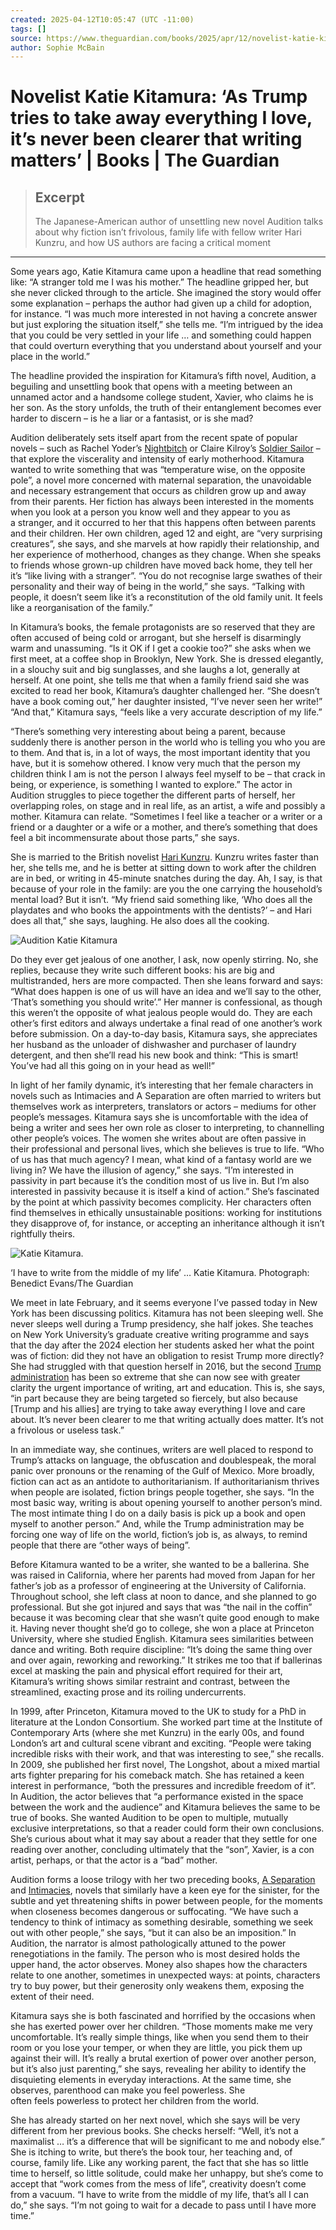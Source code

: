 ```yaml
---
created: 2025-04-12T10:05:47 (UTC -11:00)
tags: []
source: https://www.theguardian.com/books/2025/apr/12/novelist-katie-kitamura-as-trump-tries-to-take-away-everything-i-love-its-never-been-clearer-that-writing-matters
author: Sophie McBain
---
```


# Novelist Katie Kitamura: ‘As Trump tries to take away everything I love, it’s never been clearer that writing matters’ | Books | The Guardian

> ## Excerpt
> The Japanese-American author of unsettling new novel Audition talks about why fiction isn’t frivolous, family life with fellow writer Hari Kunzru, and how US authors are facing a critical moment

---
Some years ago, Katie Kitamura came upon a headline that read something like: “A stranger told me I was his mother.” The headline gripped her, but she never clicked through to the article. She imagined the story would offer some explanation – perhaps the author had given up a child for adoption, for instance. “I was much more interested in not having a concrete answer but just exploring the situation itself,” she tells me. “I’m intrigued by the idea that you could be very settled in your life … and something could happen that could overturn everything that you understand about yourself and your place in the world.”

The headline provided the inspiration for Kitamura’s fifth novel, Audition, a beguiling and unsettling book that opens with a meeting between an unnamed actor and a handsome college student, Xavier, who claims he is her son. As the story unfolds, the truth of their entanglement becomes ever harder to discern – is he a liar or a fantasist, or is she mad?

Audition deliberately sets itself apart from the recent spate of popular novels – such as Rachel Yoder’s [Nightbitch](https://www.theguardian.com/books/2024/dec/02/rachel-yoder-film-adaptation-of-novel-nightbitch-amy-adams-marielle-heller) or Claire Kilroy’s [Soldier Sailor](https://www.theguardian.com/books/2023/may/17/soldier-sailor-by-claire-kilroy-review-immersive-dive-into-the-baby-years) – that explore the viscerality and intensity of early motherhood. Kitamura wanted to write something that was “temperature wise, on the opposite pole”, a novel more concerned with maternal separation, the unavoidable and necessary estrangement that occurs as children grow up and away from their parents. Her fiction has always been interested in the moments when you look at a person you know well and they appear to you as a stranger, and it occurred to her that this happens often between parents and their children. Her own children, aged 12 and eight, are “very surprising creatures”, she says, and she marvels at how rapidly their relationship, and her experience of motherhood, changes as they change. When she speaks to friends whose grown-up children have moved back home, they tell her it’s “like living with a stranger”. “You do not recognise large swathes of their personality and their way of being in the world,” she says. “Talking with people, it doesn’t seem like it’s a reconstitution of the old family unit. It feels like a reorganisation of the family.”

In Kitamura’s books, the female protagonists are so reserved that they are often accused of being cold or arrogant, but she herself is disarmingly warm and unassuming. “Is it OK if I get a cookie too?” she asks when we first meet, at a coffee shop in Brooklyn, New York. She is dressed elegantly, in a slouchy suit and big sunglasses, and she laughs a lot, generally at herself. At one point, she tells me that when a family friend said she was excited to read her book, Kitamura’s daughter challenged her. “She doesn’t have a book coming out,” her daughter insisted, “I’ve never seen her write!” “And that,” Kitamura says, “feels like a very accurate description of my life.”

“There’s something very interesting about being a parent, because suddenly there is another person in the world who is telling you who you are to them. And that is, in a lot of ways, the most important identity that you have, but it is somehow othered. I know very much that the person my children think I am is not the person I always feel myself to be – that crack in being, or experience, is something I wanted to explore.” The actor in Audition struggles to piece together the different parts of herself, her overlapping roles, on stage and in real life, as an artist, a wife and possibly a mother. Kitamura can relate. “Sometimes I feel like a teacher or a writer or a friend or a daughter or a wife or a mother, and there’s something that does feel a bit incommensurate about those parts,” she says.

She is married to the British novelist [Hari Kunzru](https://www.theguardian.com/books/hari-kunzru). Kunzru writes faster than her, she tells me, and he is better at sitting down to work after the children are in bed, or writing in 45-minute snatches during the day. Ah, I say, is that because of your role in the family: are you the one carrying the household’s mental load? But it isn’t. “My friend said something like, ‘Who does all the playdates and who books the appointments with the dentists?’ – and Hari does all that,” she says, laughing. He also does all the cooking.

![Audition Katie Kitamura](https://i.guim.co.uk/img/media/7fbbc3c76496939d5000a3a009768a5dd8135560/0_0_993_1500/master/993.jpg?width=120&dpr=1&s=none&crop=none)

Do they ever get jealous of one another, I ask, now openly stirring. No, she replies, because they write such different books: his are big and multistranded, hers are more compacted. Then she leans forward and says: “What does happen is one of us will have an idea and we’ll say to the other, ‘That’s something you should write’.” Her manner is confessional, as though this weren’t the opposite of what jealous people would do. They are each other’s first editors and always undertake a final read of one another’s work before submission. On a day-to-day basis, Kitamura says, she appreciates her husband as the unloader of dishwasher and purchaser of laundry detergent, and then she’ll read his new book and think: “This is smart! You’ve had all this going on in your head as well!”

In light of her family dynamic, it’s interesting that her female characters in novels such as Intimacies and A Separation are often married to writers but themselves work as interpreters, translators or actors – mediums for other people’s messages. Kitamura says she is uncomfortable with the idea of being a writer and sees her own role as closer to interpreting, to channelling other people’s voices. The women she writes about are often passive in their professional and personal lives, which she believes is true to life. “Who of us has that much agency? I mean, what kind of a fantasy world are we living in? We have the illusion of agency,” she says. “I’m interested in passivity in part because it’s the condition most of us live in. But I’m also interested in passivity because it is itself a kind of action.” She’s fascinated by the point at which passivity becomes complicity. Her characters often find themselves in ethically unsustainable positions: working for institutions they disapprove of, for instance, or accepting an inheritance although it isn’t rightfully theirs.

![Katie Kitamura.](https://i.guim.co.uk/img/media/866d15915e18302301639f4c5d35e575e21c0bc2/0_0_3840_4800/master/3840.jpg?width=445&dpr=1&s=none&crop=none)

‘I have to write from the middle of my life’ … Katie Kitamura. Photograph: Benedict Evans/The Guardian

We meet in late February, and it seems everyone I’ve passed today in New York has been discussing politics. Kitamura has not been sleeping well. She never sleeps well during a Trump presidency, she half jokes. She teaches on New York University’s graduate creative writing programme and says that the day after the 2024 election her students asked her what the point was of fiction: did they not have an obligation to resist Trump more directly? She had struggled with that question herself in 2016, but the second [Trump administration](https://www.theguardian.com/us-news/trump-administration) has been so extreme that she can now see with greater clarity the urgent importance of writing, art and education. This is, she says, “in part because they are being targeted so fiercely, but also because \[Trump and his allies\] are trying to take away everything I love and care about. It’s never been clearer to me that writing actually does matter. It’s not a frivolous or useless task.”

In an immediate way, she continues, writers are well placed to respond to Trump’s attacks on language, the obfuscation and doublespeak, the moral panic over pronouns or the renaming of the Gulf of Mexico. More broadly, fiction can act as an antidote to authoritarianism. If authoritarianism thrives when people are isolated, fiction brings people together, she says. “In the most basic way, writing is about opening yourself to another person’s mind. The most intimate thing I do on a daily basis is pick up a book and open myself to another person.” And, while the Trump administration may be forcing one way of life on the world, fiction’s job is, as always, to remind people that there are “other ways of being”.

Before Kitamura wanted to be a writer, she wanted to be a ballerina. She was raised in California, where her parents had moved from Japan for her father’s job as a professor of engineering at the University of California. Throughout school, she left class at noon to dance, and she planned to go professional. But she got injured and says that was “the nail in the coffin” because it was becoming clear that she wasn’t quite good enough to make it. Having never thought she’d go to college, she won a place at Princeton University, where she studied English. Kitamura sees similarities between dance and writing. Both require discipline: “It’s doing the same thing over and over again, reworking and reworking.” It strikes me too that if ballerinas excel at masking the pain and physical effort required for their art, Kitamura’s writing shows similar restraint and contrast, between the streamlined, exacting prose and its roiling undercurrents.

In 1999, after Princeton, Kitamura moved to the UK to study for a PhD in literature at the London Consortium. She worked part time at the Institute of Contemporary Arts (where she met Kunzru) in the early 00s, and found London’s art and cultural scene vibrant and exciting. “People were taking incredible risks with their work, and that was interesting to see,” she recalls. In 2009, she published her first novel, The Longshot, about a mixed martial arts fighter preparing for his comeback match. She has retained a keen interest in performance, “both the pressures and incredible freedom of it”. In Audition, the actor believes that “a performance existed in the space between the work and the audience” and Kitamura believes the same to be true of books. She wanted Audition to be open to multiple, mutually exclusive interpretations, so that a reader could form their own conclusions. She’s curious about what it may say about a reader that they settle for one reading over another, concluding ultimately that the “son”, Xavier, is a con artist, perhaps, or that the actor is a “bad” mother.

Audition forms a loose trilogy with her two preceding books, [A Separation](https://www.theguardian.com/books/2017/mar/18/a-separation-by-katie-kitamura-review-) and [Intimacies](https://www.theguardian.com/books/2021/jul/28/intimacies-by-katie-kitamura-review-how-it-feels-to-be-utterly-adrift), novels that similarly have a keen eye for the sinister, for the subtle and yet threatening shifts in power between people, for the moments when closeness becomes dangerous or suffocating. “We have such a tendency to think of intimacy as something desirable, something we seek out with other people,” she says, “but it can also be an imposition.” In Audition, the narrator is almost pathologically attuned to the power renegotiations in the family. The person who is most desired holds the upper hand, the actor observes. Money also shapes how the characters relate to one another, sometimes in unexpected ways: at points, characters try to buy power, but their generosity only weakens them, exposing the extent of their need.

Kitamura says she is both fascinated and horrified by the occasions when she has exerted power over her children. “Those moments make me very uncomfortable. It’s really simple things, like when you send them to their room or you lose your temper, or when they are little, you pick them up against their will. It’s really a brutal exertion of power over another person, but it’s also just parenting,” she says, revealing her ability to identify the disquieting elements in everyday interactions. At the same time, she observes, parenthood can make you feel powerless. She often feels powerless to protect her children from the world.

She has already started on her next novel, which she says will be very different from her previous books. She checks herself: “Well, it’s not a maximalist … it’s a difference that will be significant to me and nobody else.” She is itching to write, but there’s the book tour, her teaching and, of course, family life. Like any working parent, the fact that she has so little time to herself, so little solitude, could make her unhappy, but she’s come to accept that “work comes from the mess of life”, creativity doesn’t come from a vacuum. “I have to write from the middle of my life, that’s all I can do,” she says. “I’m not going to wait for a decade to pass until I have more time.”
